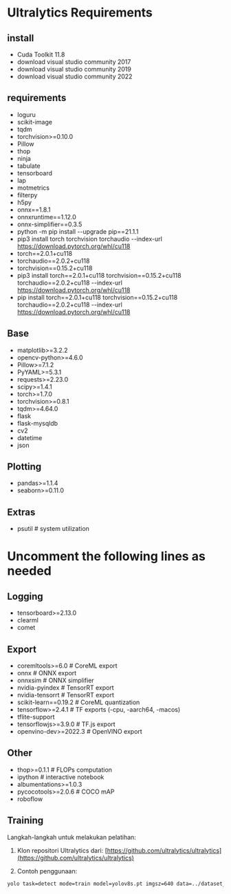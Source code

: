 # Ultralytics Requirements

## install
- Cuda Toolkit 11.8
- download visual studio community 2017
- download visual studio community 2019
- download visual studio community 2022

## requirements
- loguru
- scikit-image
- tqdm
- torchvision>=0.10.0
- Pillow
- thop
- ninja
- tabulate
- tensorboard
- lap
- motmetrics
- filterpy
- h5py
- onnx==1.8.1
- onnxruntime==1.12.0
- onnx-simplifier==0.3.5
- python -m pip install --upgrade pip==21.1.1
- pip3 install torch torchvision torchaudio --index-url https://download.pytorch.org/whl/cu118
- torch==2.0.1+cu118
- torchaudio==2.0.2+cu118
- torchvision==0.15.2+cu118
- pip3 install torch==2.0.1+cu118 torchvision==0.15.2+cu118 torchaudio==2.0.2+cu118 --index-url https://download.pytorch.org/whl/cu118
- pip install torch==2.0.1+cu118 torchvision==0.15.2+cu118 torchaudio==2.0.2+cu118 --index-url https://download.pytorch.org/whl/cu118

## Base
- matplotlib>=3.2.2
- opencv-python>=4.6.0
- Pillow>=7.1.2
- PyYAML>=5.3.1
- requests>=2.23.0
- scipy>=1.4.1
- torch>=1.7.0
- torchvision>=0.8.1
- tqdm>=4.64.0
- flask
- flask-mysqldb
- cv2
- datetime
- json

## Plotting
- pandas>=1.1.4
- seaborn>=0.11.0

## Extras
- psutil  # system utilization

# Uncomment the following lines as needed

## Logging
- tensorboard>=2.13.0
- clearml
- comet

## Export
- coremltools>=6.0  # CoreML export
- onnx  # ONNX export
- onnxsim  # ONNX simplifier
- nvidia-pyindex  # TensorRT export
- nvidia-tensorrt  # TensorRT export
- scikit-learn==0.19.2  # CoreML quantization
- tensorflow>=2.4.1  # TF exports (-cpu, -aarch64, -macos)
- tflite-support
- tensorflowjs>=3.9.0  # TF.js export
- openvino-dev>=2022.3  # OpenVINO export

## Other
- thop>=0.1.1  # FLOPs computation
- ipython  # interactive notebook
- albumentations>=1.0.3
- pycocotools>=2.0.6  # COCO mAP
- roboflow

## Training

Langkah-langkah untuk melakukan pelatihan:

1. Klon repositori Ultralytics dari: [https://github.com/ultralytics/ultralytics](https://github.com/ultralytics/ultralytics)

2. Contoh penggunaan:

```sh
yolo task=detect mode=train model=yolov8s.pt imgsz=640 data=../dataset_baru/data.yaml epochs=50 batch=8 name=yolov8s_custom device=0 tracker=bytetrack.yaml lr0=0.001

